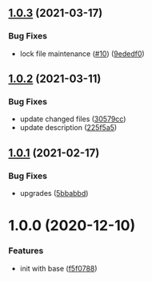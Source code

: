 ## [1.0.3](https://github.com/dword-design/depcheck-package-name/compare/v1.0.2...v1.0.3) (2021-03-17)


### Bug Fixes

* lock file maintenance ([#10](https://github.com/dword-design/depcheck-package-name/issues/10)) ([9ededf0](https://github.com/dword-design/depcheck-package-name/commit/9ededf0a16219c0200f8af8cfb66830b4854ee56))

## [1.0.2](https://github.com/dword-design/depcheck-package-name/compare/v1.0.1...v1.0.2) (2021-03-11)


### Bug Fixes

* update changed files ([30579cc](https://github.com/dword-design/depcheck-package-name/commit/30579cc0f28e1280a590b3bffc32b5bb75ae6ca4))
* update description ([225f5a5](https://github.com/dword-design/depcheck-package-name/commit/225f5a5f6713b700fc1880bdd1a27183eeed63dc))

## [1.0.1](https://github.com/dword-design/depcheck-package-name/compare/v1.0.0...v1.0.1) (2021-02-17)


### Bug Fixes

* upgrades ([5bbabbd](https://github.com/dword-design/depcheck-package-name/commit/5bbabbd3ca03af7976c2c76327e66c9d3e353b67))

# 1.0.0 (2020-12-10)


### Features

* init with base ([f5f0788](https://github.com/dword-design/depcheck-package-name/commit/f5f0788ba98655653545cf6b46162a204d7cf480))
